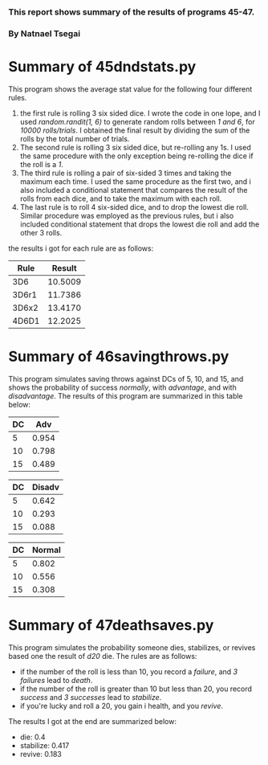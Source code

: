 ### This report shows summary of the results of programs 45-47.
### By Natnael Tsegai

# Summary of 45dndstats.py
This program shows the average stat value for the following four different rules. 
   1. the first rule is rolling 3 six sided dice. I wrote the code in one lope, and I used
      *random.randit(1, 6)* to generate random rolls between *1 and 6*, for *10000 
      rolls/trials*. I obtained the final result by dividing the sum of the rolls by the
      total number of trials.
   2. The second rule is rolling 3 six sided dice, but re-rolling any 1s. I used the same
      procedure with the only exception being re-rolling the dice if the roll is a *1*.
   3. The third rule is rolling a pair of six-sided 3 times and taking the maximum each 
      time. I used the same procedure as the first two, and i also included a conditional
      statement that compares the result of the rolls from each dice, and to take the
      maximum with each roll.
   4. The last rule is to roll 4 six-sided dice, and to drop the lowest die roll. Similar 
      procedure was employed as the previous rules, but i also included conditional 
      statement that drops the lowest die roll and add the other 3 rolls.
      
the results i got for each rule are as follows:
      
   |   Rule    |   Result     |
   | ----------| -------------|
   |   3D6     |    10.5009   |
   |   3D6r1   |    11.7386   |
   |   3D6x2   |    13.4170   |
   |   4D6D1   |    12.2025   |
      
      
# Summary of 46savingthrows.py      
This program simulates saving throws against DCs of 5, 10, and 15, and shows the probability
of success *normally*, with *advantage*, and with *disadvantage*. The results of this 
program are summarized in this table below:
   
   |   DC  |    Adv    |
   | ------| ----------|
   |   5   |    0.954  |
   |   10  |    0.798  |
   |   15  |    0.489  |

   |  DC   |   Disadv  |
   | ------| ----------|
   |   5   |    0.642  |
   |   10  |    0.293  |
   |   15  |    0.088  |
   
   |  DC   |    Normal |
   | ------| ----------|
   |   5   |    0.802  |
   |   10  |    0.556  |
   |   15  |    0.308  |
   
   
# Summary of 47deathsaves.py

This program simulates the probability someone dies, stabilizes, or revives based one the 
result of *d20* die. The rules are as follows:
  - if the number of the roll is less than 10, you record a *failure*, and *3 failures*
    lead to *death*.
  - if the number of the roll is greater than 10 but less than 20, you record *success*
    and *3 successes* lead to *stabilize*.
  - if you're lucky and roll a 20, you gain i health, and you *revive*.
  
The results I got at the end are summarized below:

  - die: 0.4 
  - stabilize: 0.417
  - revive: 0.183
   
   